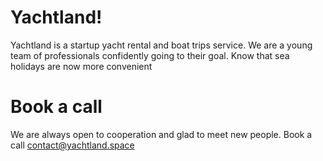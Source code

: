 # Yachtland!

Yachtland is a startup yacht rental and boat trips service. We are a young team of professionals confidently going to
their goal. Know that sea holidays are now more convenient

# Book a call

We are always open to cooperation and glad to meet new people. Book a call [contact@yachtland.space](mailto:contact@yachtland.space)